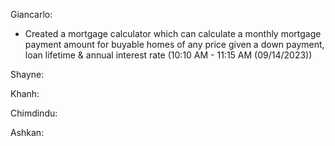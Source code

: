 Giancarlo:
- Created a mortgage calculator which can calculate a monthly mortgage payment amount for buyable homes of any price given a down payment, loan lifetime & annual interest rate (10:10 AM - 11:15 AM (09/14/2023))

Shayne:

Khanh:

Chimdindu:

Ashkan:
  
